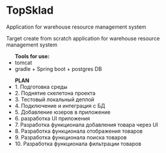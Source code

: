 # TopSklad
<p> Application for warehouse resource management system</p>

<p>Target create from scratch application for warehouse resource management system</p>
<ul><span><b>Tools for use:</b></span>
<li>tomcat</li>
<li>gradle + Spring boot + postgres DB</li>
  </ul>

<ul><span><b>PLAN</b></span>
<li>1. Подготовка среды</li>
<li>2. Поднятие скелетона проекта</li>
<li>3. Тестовый локальный деплой</li>
<li>4. Подключение и интеграция с БД</li>
<li>5. Добавление юзеров в приложение</li>
<li>6. разработка UI приложения</li>
<li>7. Разработка функционала добавления товара через UI</li>
<li>8. Разработка функционала отображения товаров</li>
<li>9. Разработка функционала поиска товаров</li>
<li>10. Разработка функционала фильтрации товаров</li>
</ul>
